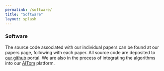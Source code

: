```yaml
---
permalink: /software/
title: "Software"
layout: splash
---
```

### Software

The source code associated with our individual papers can be found at our papers page, following with each paper. All source code are deposited to [our github](https://github.com/xulabs) portal. We are also in the process of integrating the algorithms into our [AITom](https://github.com/xulabs/aitom) platform.